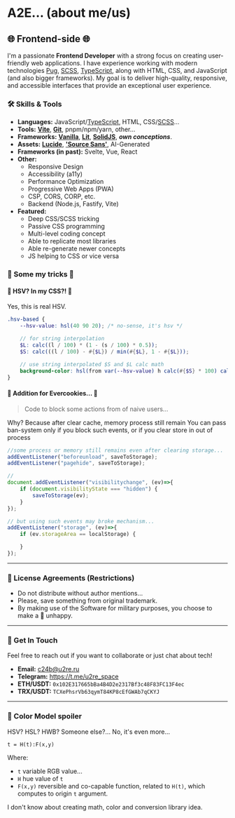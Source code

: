 # A2E... (about me/us)

## 🌐 Frontend-side 🌐

I'm a passionate **Frontend Developer** with a strong focus on creating user-friendly web applications. I have experience working with modern technologies [Pug](https://pugjs.org/), [SCSS](https://sass-lang.com/), [TypeScript](https://www.typescriptlang.org/), along with HTML, CSS, and JavaScript (and also bigger frameworks). My goal is to deliver high-quality, responsive, and accessible interfaces that provide an exceptional user experience.

### 🛠️ Skills & Tools

- **Languages:** JavaScript/[TypeScript](https://www.typescriptlang.org/), HTML, CSS/[SCSS](https://sass-lang.com/)...
- **Tools:** **[Vite](https://vite.dev/)**, **[Git](https://git-scm.com/)**, pnpm/npm/yarn, other...
- **Frameworks:** **[Vanilla](https://vanilla-js.com/)**, **[Lit](https://lit.dev/)**, **[SolidJS](https://solidjs.com/)**, ***own conceptions***.
- **Assets:** **[Lucide](https://lucide.dev/)**, **['Source Sans'](https://fonts.google.com/specimen/Source+Sans+3)**, AI-Generated
- **Frameworks (in past):** Svelte, Vue, React
- **Other:**
  - Responsive Design
  - Accessibility (a11y)
  - Performance Optimization
  - Progressive Web Apps (PWA)
  - CSP, CORS, CORP, etc.
  - Backend (Node.js, Fastify, Vite)
- **Featured:**
  - Deep CSS/SCSS tricking
  - Passive CSS programming
  - Multi-level coding concept
  - Able to replicate most libraries
  - Able re-generate newer concepts
  - JS helping to CSS or vice versa

### 🧢 Some my tricks 🧢

#### 🌈 HSV? In my CSS?! 🌈

Yes, this is real HSV.

```scss
.hsv-based {
    --hsv-value: hsl(40 90 20); /* no-sense, it's hsv */

    // for string interpolation
    $L: calc((l / 100) * (1 - (s / 100) * 0.5));
    $S: calc(((l / 100) - #{$L}) / min(#{$L}, 1 - #{$L}));

    // use string interpolated $S and $L calc math
    background-color: hsl(from var(--hsv-value) h calc(#{$S} * 100) calc(#{$L} * 100));
}
```

#### 🔰 Addition for Evercookies... 🔰

> Code to block some actions from of naive users...

Why? Because after clear cache, memory process still remain
You can pass ban-system only if you block such events, or if you clear store in out of process

```js
//some process or memory still remains even after clearing storage...
addEventListener("beforeunload", saveToStorage);
addEventListener("pagehide", saveToStorage);

//
document.addEventListener("visibilitychange", (ev)=>{
    if (document.visibilityState === "hidden") {
        saveToStorage(ev);
    }
});

// but using such events may broke mechanism...
addEventListener("storage", (ev)=>{
    if (ev.storageArea == localStorage) {

    }
});
```

---

### 📑 License Agreements (Restrictions)

- Do not distribute without author mentions...
- Please, save something from original trademark.
- By making use of the Software for military purposes, you choose to make a 🐰 unhappy.

---

### 💓 Get In Touch

Feel free to reach out if you want to collaborate or just chat about tech!

- **Email:** <c24b@u2re.ru>
- **Telegram:** <https://t.me/u2re_space>
- **ETH/USDT:** `0x102E317665bBa4B4D2e2317Bf3c48F83FC13F4ec`
- **TRX/USDT:** `TCXePhsrVb63qymT84KP8cEfGWAb7qCKYJ`

---

### 🌈 Color Model spoiler

HSV? HSL? HWB? Someone else?... No, it's even more...

`t = H(t):F(x,y)`

Where:

- `t` variable RGB value...
- `H` hue value of `t`
- `F(x,y)` reversible and co-capable function, related to `H(t)`, which computes to origin `t` argument.

I don't know about creating math, color and conversion library idea.
